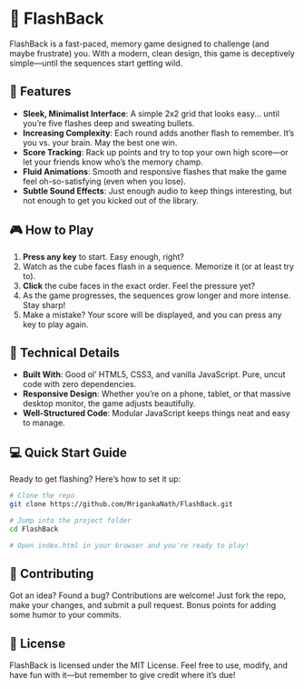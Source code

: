 # 🌟 FlashBack

FlashBack is a fast-paced, memory game designed to challenge (and maybe frustrate) you. With a modern, clean design, this game is deceptively simple—until the sequences start getting wild.


## 🚀 Features

- **Sleek, Minimalist Interface**: A simple 2x2 grid that looks easy... until you’re five flashes deep and sweating bullets.
- **Increasing Complexity**: Each round adds another flash to remember. It’s you vs. your brain. May the best one win.
- **Score Tracking**: Rack up points and try to top your own high score—or let your friends know who’s the memory champ.
- **Fluid Animations**: Smooth and responsive flashes that make the game feel oh-so-satisfying (even when you lose).
- **Subtle Sound Effects**: Just enough audio to keep things interesting, but not enough to get you kicked out of the library.


## 🎮 How to Play

1. **Press any key** to start. Easy enough, right?
2. Watch as the cube faces flash in a sequence. Memorize it (or at least try to).
3. **Click** the cube faces in the exact order. Feel the pressure yet?
4. As the game progresses, the sequences grow longer and more intense. Stay sharp!
5. Make a mistake? Your score will be displayed, and you can press any key to play again.


## 🔧 Technical Details

- **Built With**: Good ol’ HTML5, CSS3, and vanilla JavaScript. Pure, uncut code with zero dependencies.
- **Responsive Design**: Whether you’re on a phone, tablet, or that massive desktop monitor, the game adjusts beautifully.
- **Well-Structured Code**: Modular JavaScript keeps things neat and easy to manage.


## 💻 Quick Start Guide

Ready to get flashing? Here’s how to set it up:

```bash
# Clone the repo
git clone https://github.com/MrigankaNath/FlashBack.git

# Jump into the project folder
cd FlashBack

# Open index.html in your browser and you're ready to play!
```
## 🤝 Contributing

Got an idea? Found a bug? Contributions are welcome! Just fork the repo, make your changes, and submit a pull request. Bonus points for adding some humor to your commits.


## 📝 License

FlashBack is licensed under the MIT License. Feel free to use, modify, and have fun with it—but remember to give credit where it’s due!
